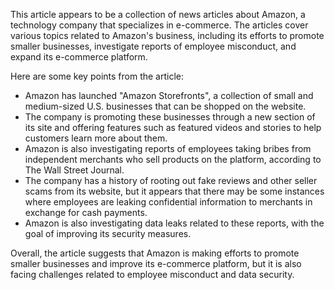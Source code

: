 This article appears to be a collection of news articles about Amazon, a technology company that specializes in e-commerce. The articles cover various topics related to Amazon's business, including its efforts to promote smaller businesses, investigate reports of employee misconduct, and expand its e-commerce platform.

Here are some key points from the article:

* Amazon has launched "Amazon Storefronts", a collection of small and medium-sized U.S. businesses that can be shopped on the website.
* The company is promoting these businesses through a new section of its site and offering features such as featured videos and stories to help customers learn more about them.
* Amazon is also investigating reports of employees taking bribes from independent merchants who sell products on the platform, according to The Wall Street Journal.
* The company has a history of rooting out fake reviews and other seller scams from its website, but it appears that there may be some instances where employees are leaking confidential information to merchants in exchange for cash payments.
* Amazon is also investigating data leaks related to these reports, with the goal of improving its security measures.

Overall, the article suggests that Amazon is making efforts to promote smaller businesses and improve its e-commerce platform, but it is also facing challenges related to employee misconduct and data security.
